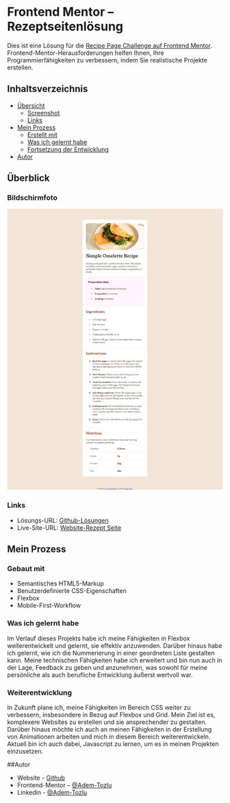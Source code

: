# Frontend Mentor – Rezeptseitenlösung

Dies ist eine Lösung für die [Recipe Page Challenge auf Frontend Mentor](https://www.frontendmentor.io/challenges/recipe-page-KiTsR8QQKm). Frontend-Mentor-Herausforderungen helfen Ihnen, Ihre Programmierfähigkeiten zu verbessern, indem Sie realistische Projekte erstellen.

## Inhaltsverzeichnis

- [Übersicht](#Übersicht)
  - [Screenshot](#screenshot)
  - [Links](#links)
- [Mein Prozess](#my-process)
  - [Erstellt mit](#built-with)
  - [Was ich gelernt habe](#what-i-learned)
  - [Fortsetzung der Entwicklung](#continued-development)
- [Autor](#Autor)



## Überblick

### Bildschirmfoto

![Screenshot](design/desktop-ansicht.png)

### Links

- Lösungs-URL: [Github-Lösungen](https://github.com/Adem-Tozlu/Frontend-Mentor-Rezept)
- Live-Site-URL: [Website-Rezept Seite](https://frontend-mentor-rezept.vercel.app/)

## Mein Prozess

### Gebaut mit

- Semantisches HTML5-Markup
- Benutzerdefinierte CSS-Eigenschaften
- Flexbox
- Mobile-First-Workflow


### Was ich gelernt habe


Im Verlauf dieses Projekts habe ich meine Fähigkeiten in Flexbox weiterentwickelt und gelernt, sie effektiv anzuwenden. Darüber hinaus habe ich gelernt, wie ich die Nummerierung in einer geordneten Liste gestalten kann. Meine technischen Fähigkeiten habe ich erweitert und bin nun auch in der Lage, Feedback zu geben und anzunehmen, was sowohl für meine persönliche als auch berufliche Entwicklung äußerst wertvoll war.


### Weiterentwicklung


In Zukunft plane ich, meine Fähigkeiten im Bereich CSS weiter zu verbessern, insbesondere in Bezug auf Flexbox und Grid. Mein Ziel ist es, komplexere Websites zu erstellen und sie ansprechender zu gestalten. Darüber hinaus möchte ich auch an meinen Fähigkeiten in der Erstellung von Animationen arbeiten und mich in diesem Bereich weiterentwickeln. Aktuell bin ich auch dabei, Javascript zu lernen, um es in meinen Projekten einzusetzen.

##Autor

- Website - [Github](https://github.com/Adem-Tozlu)
- Frontend-Mentor – [@Adem-Tozlu](https://www.frontendmentor.io/profile/Adem-Tozlu)
- Linkedin - [@Adem-Tozlu](https://www.linkedin.com/in/adem-tozlu-8906b52a5)